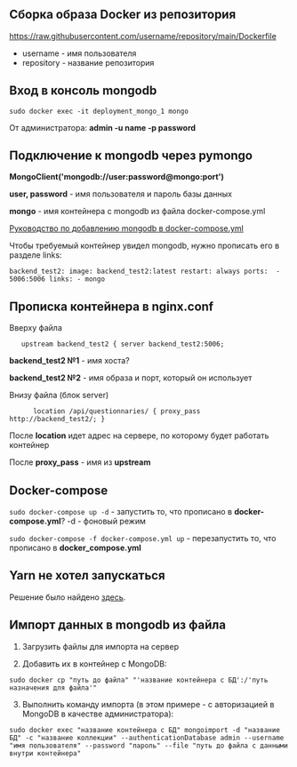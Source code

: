 ## Сборка образа Docker из репозитория ##

https://raw.githubusercontent.com/username/repository/main/Dockerfile

- username - имя пользователя
- repository - название репозитория

## Вход в консоль mongodb ##

`sudo docker exec -it deployment_mongo_1 mongo`

От администратора:
__admin -u name -p password__

## Подключение к mongodb через pymongo ##

__MongoClient('mongodb://user:password@mongo:port')__

__user, password__ - имя пользователя и пароль базы данных

__mongo__ - имя контейнера с mongodb из файла docker-compose.yml

[Руководство по добавлению mongodb в docker-compose.yml](https://hub.docker.com/_/mongo)

Чтобы требуемый контейнер увидел mongodb, нужно прописать его в разделе links:

  `backend_test2:
    image: backend_test2:latest
    restart: always
    ports: 
      - 5006:5006
    links:
      - mongo`
 
 ## Прописка контейнера в nginx.conf ##
 
 Вверху файла
 
 `    upstream backend_test2 {
      server backend_test2:5006;  `
      
__backend_test2 №1__ - имя хоста?

__backend_test2 №2__ - имя образа и порт, который он использует

Внизу файла (блок server)

`      location /api/questionnaries/ {
        proxy_pass http://backend_test2/;
      }`
      
После __location__ идет адрес на сервере, по которому будет работать контейнер

После __proxy_pass__ - имя из __upstream__
      
## Docker-compose ##

`sudo docker-compose up -d` - запустить то, что прописано в __docker-compose.yml__? -d - фоновый режим

`sudo docker-compose -f docker-compose.yml up` - перезапустить то, что прописано в __docker_compose.yml__

## Yarn не хотел запускаться ##

Решение было найдено [здесь](https://laracasts.com/discuss/channels/laravel/sh-1-cross-env-permission-denied).

## Импорт данных в mongodb из файла ##

1. Загрузить файлы для импорта на сервер

2. Добавить их в контейнер с MongoDB:

```
sudo docker cp "путь до файла" "'название контейнера с БД':/'путь назначения для файла'"
```
3. Выполнить команду импорта (в этом примере - с авторизацией в MongoDB в качестве администратора):

```
sudo docker exec "название контейнера с БД" mongoimport -d "название БД" -c "название коллекции" --authenticationDatabase admin --username "имя пользователя" --password "пароль" --file "путь до файла с данными внутри контейнера"
```
